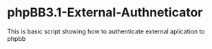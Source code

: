 phpBB3.1-External-Authneticator
===============================

This is basic script showing how to authenticate external aplication to phpbb

